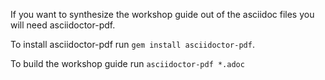 If you want to synthesize the workshop guide out of the asciidoc files you will need asciidoctor-pdf.

To install asciidoctor-pdf run `gem install asciidoctor-pdf`.

To build the workshop guide run `asciidoctor-pdf *.adoc`

